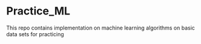 # Practice_ML

This repo contains implementation on machine learning algorithms on basic data sets for practicing
